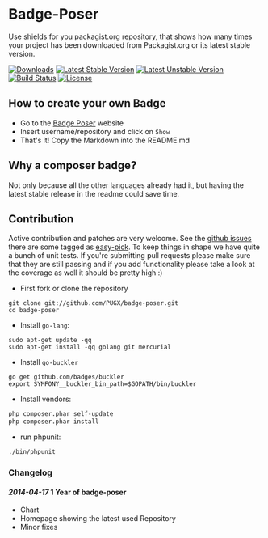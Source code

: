 Badge-Poser
===========

Use shields for you packagist.org repository, that shows how many times your project has been downloaded from Packagist.org
or its latest stable version.

[![Downloads](https://poser.pugx.org/pugx/badge-poser/d/total.png)](https://packagist.org/packages/pugx/badge-poser)
[![Latest Stable Version](https://poser.pugx.org/pugx/badge-poser/version.png)](https://packagist.org/packages/pugx/badge-poser)
[![Latest Unstable Version](https://poser.pugx.org/pugx/badge-poser/v/unstable.png)](https://packagist.org/packages/pugx/badge-poser)
[![Build Status](https://secure.travis-ci.org/PUGX/badge-poser.png)](http://travis-ci.org/PUGX/badge-poser)
[![License](https://poser.pugx.org/pugx/badge-poser/license.png)](https://packagist.org/packages/pugx/badge-poser)

## How to create your own Badge
-  Go to the [Badge Poser](https://poser.pugx.org) website
-  Insert username/repository and click on `Show`
-  That's it!  Copy the Markdown into the README.md

## Why a composer badge?

Not only because all the other languages already had it, but having the latest stable release in the readme could save time.

## Contribution

Active contribution and patches are very welcome.
See the [github issues](https://github.com/PUGX/badge-poser/issues?state=open) there are some tagged as [easy-pick](https://github.com/PUGX/badge-poser/issues?labels=easy-pick&page=1&state=open).
To keep things in shape we have quite a bunch of unit tests. If you're submitting pull requests please
make sure that they are still passing and if you add functionality please
take a look at the coverage as well it should be pretty high :)

- First fork or clone the repository

```
git clone git://github.com/PUGX/badge-poser.git
cd badge-poser
```

- Install `go-lang`:

```
sudo apt-get update -qq
sudo apt-get install -qq golang git mercurial
```
- Install `go-buckler`

```
go get github.com/badges/buckler
export SYMFONY__buckler_bin_path=$GOPATH/bin/buckler
```

- Install vendors:

``` bash
php composer.phar self-update
php composer.phar install
```

- run phpunit:

``` bash
./bin/phpunit
```

### Changelog

#### *2014-04-17* 1 Year of badge-poser

- Chart
- Homepage showing the latest used Repository
- Minor fixes
